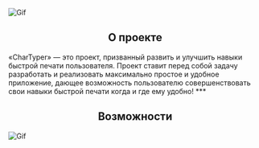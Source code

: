 ![Gif](https://github.com/TimofeyBelikov/media/raw/main/CharTyperr/Logo-curved.gif)
<h2 align="center">О проекте</h2>
«CharTyper» — это проект, призванный развить и улучшить навыки быстрой печати пользователя. Проект ставит перед собой задачу разработать и реализовать максимально простое и удобное приложение, дающее возможность пользователю совершенствовать свои навыки быстрой печати когда и где ему удобно!
***
<h2 align="center">Возможности</h2>


![Gif](https://github.com/TimofeyBelikov/media/raw/main/CharTyperr/Typer-medium-curved.gif)
